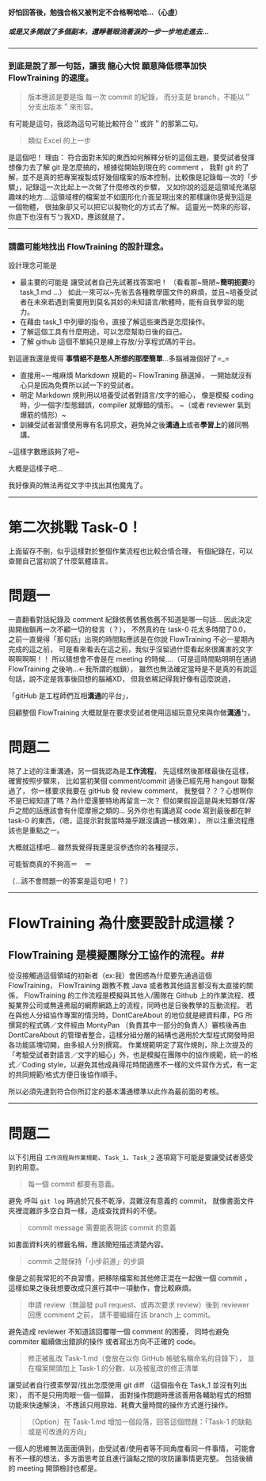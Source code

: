 


#### 好怕回答後，勉強合格又被判定不合格啊哈哈...（心虛） ####
##### 或是又多開啟了多個副本，還睜著眼流著淚的一步一步地走進去... #####


---------------------------------------------------------------------


### 到底是說了那一句話，讓我 龍心大悅 願意降低標準加快 FlowTraining 的速度。 ###

>版本應該是要是指 每一次 commit 的紀錄，
>而分支是 branch，不能以＂分支出版本＂來形容。

有可能是這句，我認為這句可能比較符合＂或許＂的那第二句。

>類似 Excel 的上一步

是這個吧！
理由：
符合面對未知的東西如何解釋分析的這個主題，要受試者發揮想像力去了解 git 是怎麼搞的，根據從開始到現在的 comment ，
我對 git  的了解，並不是真的把專案複製成好幾個檔案的版本控制，比較像是記錄每一次的「步驟」，記錄這一次比起上一次做了什麼修改的步驟，
又如你說的這是這領域充滿惡趣味的地方....這領域裡的檔案並不如圖形化介面呈現出來的那樣讓你感覺到這是一個物體，
很抽象卻又可以把它以擬物化的方式去了解。
這靈光一閃來的形容，你底下也沒有ㄎㄅ我XD，應該就是了。


--------------------------------------------------------------------


### 請盡可能地找出 **FlowTraining 的設計理念**。 ###

設計理念可能是
- 最主要的可能是 讓受試者自己先試著找答案吧！  （看看那~簡陋~**簡明扼要**的 task_1.md ...）
	如此一來可以~先省去各種教學圖文件的麻煩，並且~培養受試者在未來若遇到需要用到莫名其妙的未知語言/軟體時，能有自我學習的能力。
- 在藉由 task_1 中列舉的指令，直接了解這些東西是怎麼操作。
- 了解這個工具有什麼用途，可以怎麼幫助日後的自己。
- 了解 github 這個不單純只是線上存放/分享程式碼的平台。

到這邊我還是覺得 **事情絕不是憨人所想的那麼簡單**...多腦補幾個好了=_=
- 直接用~一堆麻煩 Markdown 規範的~ FlowTraning 篩選掉，
	一開始就沒有心只是因為免費所以試一下的受試者。
- 明定 Markdown 規則用以培養受試者對語言/文字的細心，
	像是模擬 coding 時，少一個字/型態錯誤，compiler 就爆錯的情形。 ~（或者 reviewer 氣到爆筋的情形）~
- 訓練受試者習慣使用專有名詞原文，避免掉之後**溝通上**或者**學習上**的雞同鴨講。


~這樣字數應該夠了吧~

大概是這樣子吧...

我好像真的無法再從文字中找出其他魔鬼了。


---------------------------------------------------------------------




第二次挑戰 Task-0！
=============

上面留存不刪，似乎這樣對於整個作業流程也比較合情合理，
有個紀錄在，可以查閱自己當初說了什麼氣體語言。

# 問題一 #


一直翻看對話紀錄及 comment 紀錄依舊依舊依舊不知道是哪一句話...
因此決定拋開枷鎖再一次不顧一切的發言（？），
不然真的在 task-0 花太多時間了0.0，
之前一直覺得「那句話」出現的時間點應該是在你說 FlowTraining 不必一星期內完成的這之前，
可是看來看去在這之前，我似乎沒留過什麼看起來很厲害的文字啊啊啊啊！！
所以猜想會不會是在 meeting 的時候....（可是這時間點明明在通過 FlowTraining 之後吶...←我所謂的枷鎖），
雖然也無法確定當時是不是真的有說這句話，說不定是我事後回想的腦補XD，
但我依稀記得我好像有這麼說過，

「gitHub 是工程師們互相**溝通**的平台」，

回顧整個 FlowTraining 大概就是在要求受試者使用這組玩意兒來與你做**溝通**ㄅ。


# 問題二 #


除了上述的注重溝通，另一個我認為是**工作流程**，
先這樣然後那樣最後在這樣，確實按照步驟來，
比如當初某個 comment/commit 過後已經先用 hangout 聯繫過了，
你一樣要求我要在 gitHub 發 review comment，
我整個？？？心想啊你不是已經知道了嗎？為什麼還要特地再留言一次？
但如果假設這是與未知夥伴/客戶之間的話應該會有什麼摩擦之類的...
另外你也有講過寫 code 寫到最後都在幹 task-0 的東西，（嗯，這提示對我當時幾乎跟沒講過一樣效果），
所以注重流程應該也是重點之一。


大概就這樣吧...
雖然我覺得我還是沒參透你的各種提示，

可能智商真的不夠高＝　＝

（...該不會問題一的答案是這句吧！？）


---------------------------------------------------------------------


# FlowTraining 為什麼要設計成這樣？ #

## FlowTraining 是模擬團隊分工協作的流程。##

從沒接觸過這個領域的初新者（ex:我）會困惑為什麼要先通過這個 FlowTraining，
FlowTraining 跟教不教 Java 或者教其他語言都沒有太直接的關係，
FlowTraining 的工作流程是模擬與其他人/團隊在 Github 上的作業流程、模擬業界公司或無遠弗屆的網際網路上的流程，同時也是日後教學的互動流程。
若在與他人分組協作專案的情況時，DontCareAbout 的地位就是總資料庫，PG 所撰寫的程式碼／文件經由 MontyPan （負責其中一部分的負責人）審核後再由 DontCareAbout 的管理者整合，這樣分組分層的結構也適用於大型程式開發時把各功能區塊切開，由多組人分別撰寫。
作業規範明定了寫作規則，除上次提及的「考驗受試者對語言／文字的細心」外，也是模擬在團隊中的協作規範，統一的格式／Coding style，以避免其他成員得花時間適應不一樣的文件寫作方式，有一定的共同規範/格式方便日後協作順手。

所以必須先達到符合你所訂定的基本溝通標準以此作為最前面的考核。


---------------------------------------------------------------------


# 問題二 #

以下引用自 `工作流程與作業規範`、`Task_1`、`Task_2`
逐項寫下可能是要讓受試者感受到的用意。


>每一個 commit 都要有意義。


避免 呼叫 `git log` 時過於冗長不乾淨，混雜沒有意義的 commit，
就像書面文件夾裡混雜許多空白頁一樣，造成查找資料的不便。

>commit message 需要能表現該 commit 的意義


如書面資料夾的標籤名稱，應該簡短描述清楚內容。

>commit 之間保持「小步前進」的步調


像是之前我常犯的不良習慣，把移除檔案和其他修正混在一起做一個 commit ，
這樣如果之後我想要改成只進行其中一項動作，會比較麻煩。

>申請 review（無論發 pull request、或再次要求 review）後到 reviewer 回應 comment 之前，
>請不要繼續在該 branch 上 commit。


避免造成 reviewer 不知道該回覆哪一個 comment 的困擾，
同時也避免 commiter 繼續做出錯誤的操作 或者寫出方向不正確的 code。

>修正被亂改 Task-1.md（會放在以你 GitHub 帳號名稱命名的目錄下），
>並在檔案開頭加上 Task-1 的分數、以及被亂改的修正清單


讓受試者自行摸索學習/找出怎麼使用 git diff （這個指令在 Task_1 並沒有列出來），
而不是只用肉眼一個一個算，
面對操作問題時應該善用各輔助程式的相關功能來快速解決，
不應該只用原始、耗費大量時間的操作方式進行操作。

>（Option）在 Task-1.md 增加一個段落，回答這個問題：「Task-1 的缺點或是可改進的方向」


一個人的思維無法面面俱到，由受試者/使用者等不同角度看同一件事情，
可能會有不一樣的想法，多方面思考並且進行論點之間的攻防讓事情更完整。
包括後續的 meeting 開頭檢討也都是。

